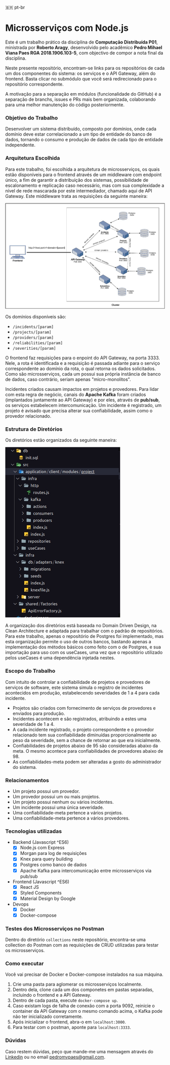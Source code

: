 🇧🇷 pt-br

# Microsserviços com Node.js

Este é um trabalho prático da disciplina de **Computação Distribuída P01**, ministrada por **Roberto Aragy**, desenvolvido pelo acadêmico **Pedro Mihael Viana Paes RGA 2018.1906.103-5**, com objectivo de compor a nota final da disciplina.

Neste presente repositório, encontram-se links para os repositórios de cada um dos componentes do sistema: os serviços e o API Gateway, além do frontend. Basta clicar no submódulo que você será redirecionado para o repositório correspondente.

A motivação para a separação em módulos (funcionalidade do GitHub) é a separação de branchs, issues e PRs mais bem organizada, colaborando para uma melhor manutenção do código posteriormente.

### Objetivo do Trabalho

Desenvolver um sistema distribuído, composto por domínios, onde cada domínio deve estar correlacionado a um tipo de entidade do banco de dados, tornando o consumo e produção de dados de cada tipo de entidade independente.

### Arquitetura Escolhida

Para este trabalho, foi escolhida a arquitetura de microsserviços, os quais estão disponíveis para o frontend através de um middleware com endpoint único, a fim de garantir a distribuição dos sistemas, possibilidade de escalonamento e replicação caso necessário, mas com sua complexidade a nível de rede mascarada por este intermediador, chamado aqui de API Gateway. Este middleware trata as requisições da seguinte maneira:

![Arquitetura](assets/fig01.jpg?raw=true "fig01")

Os domínios disponíveis são:

- `/incidents/[param]`
- `/projects/[param]`
- `/providers/[param]`
- `/reliabilities/[param]`
- `/severities/[param]`

O frontend faz requisições para o enpoint do API Gateway, na porta 3333. Nele, a rota é identificada e a requisição é passada adiante para o serviço correspondente ao domínio da rota, o qual retorna os dados solicitados. Como são microsserviços, cada um possui sua própria instância de banco de dados, caso contrário, seriam apenas "micro-monolitos". 

Incidentes criados causam impactos em projetos e provedores. Para lidar com esta regra de negócio, canais do **Apache Kafka** foram criados (implantados juntamente ao API Gateway) e por eles, através de **pub/sub**, os serviços estabelecem intercomunicação. Um incidente é registrado, um projeto é avisado que precisa alterar sua confiabilidade, assim como o provedor relacionado.

### Estrutura de Diretórios

Os diretórios estão organizados da seguinte maneira:

![Diretórios](assets/fig02.jpg?raw=true "fig02")

A organização dos diretórios está baseada no Domain Driven Design, na Clean Architecture e adaptada para trabalhar com o padrão de repositórios. Para este trabalho, apenas o repositório de Postgres foi implementado, mas esta organização permite o uso de outros bancos, bastando apenas a implementação dos métodos básicos como feito com o de Postgres, e sua importação para uso com os useCases, uma vez que o repositório utilizado pelos useCases é uma dependência injetada nestes.

### Escopo do Trabalho

Com intuito de controlar a confiabilidade de projetos e provedores de serviços de software, este sistema simula o registro de incidentes acontecidos em produção, estabelecendo severidades de 1 a 4 para cada incidente. 

- Projetos são criados com fornecimento de serviços de provedores e enviados para produção.
- Incidentes acontecem e são registrados, atribuindo a estes uma severidade de 1 a 4. 
- A cada incidente registrado, o projeto correspondente e o provedor relacionado tem sua confiabilidade diminuídas proporcionalmente ao peso da severidade, sem a chance de retornar ao que era inicialmente.
- Confiabilidades de projetos abaixo de 95 são consideradas abaixo da meta. O mesmo acontece para confiabilidades de provedores abaixo de 98.
- As confiabilidades-meta podem ser alteradas a gosto do administrador do sistema.

### Relacionamentos

- Um projeto possui um provedor.
- Um provedor possui um ou mais projetos.
- Um projeto possui nenhum ou vários incidentes.
- Um incidente possui uma única severidade.
- Uma confiabilidade-meta pertence a vários projetos.
- Uma confiabilidade-meta pertence a vários provedores. 

### Tecnologias utilizadas

- Backend (Javascript ^ES6)
  - [x] Node.js com Express
  - [x] Morgan para log de requisições
  - [x] Knex para query building
  - [x] Postgres como banco de dados
  - [x] Apache Kafka para intercomunicação entre microsserviços via pub/sub

- Frontend (Javascript ^ES6)
  - [x] React JS
  - [x] Styled Components
  - [x] Material Design by Google

- Devops
  - [x] Docker
  - [x] Docker-compose

### Testes dos Microsserviços no Postman

Dentro do diretório `collections` neste repositório, encontra-se uma collection do Postman com as requisições de CRUD utilizadas para testar os microsserviços.


### Como executar 

Você vai precisar de Docker e Docker-compose instalados na sua máquina.

1. Crie uma pasta para aglomerar os microsserviços localmente.
2. Dentro dela, clone cada um dos componetes em pastas separadas, incluindo o frontend e a API Gateway.
3. Dentro de cada pasta, execute `docker-compose up`. 
4. Caso existam logs de falha de conexão com a porta 9092, reinicie o container da API Gateway com o mesmo comando acima, o Kafka pode não ter inicializado corretamente.
5. Após inicializar o frontend, abra-o em `localhost:3000`.
6. Para testar com o postman, aponte para `localhost:3333`.

### Dúvidas

Caso restem dúvidas, peço que mande-me uma mensagem através do [Linkedin](https://linkedin.com/in/opedropaes) ou no email pedromvpaes@gmail.com.